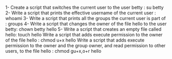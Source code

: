 1- Create a script that switches the current user to the user betty : su betty
2- Write a script that prints the effective username of the current user : whoami
3- Write a script that prints all the groups the current user is part of : groups
4- Write a script that changes the owner of the file hello to the user betty: chown betty hello
5- Write a script that creates an empty file called hello: touch hello
Write a script that adds execute permission to the owner of the file hello : chmod u+x hello
Write a script that adds execute permission to the owner and the group owner, and read permission to other users, to the file hello : chmod gu+x,o+r hello
